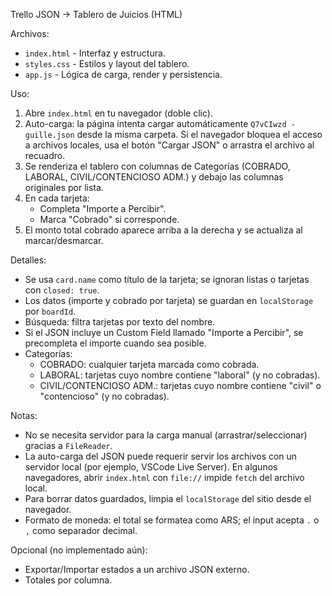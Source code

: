 Trello JSON -> Tablero de Juicios (HTML)

Archivos:
- `index.html` - Interfaz y estructura.
- `styles.css` - Estilos y layout del tablero.
- `app.js` - Lógica de carga, render y persistencia.

Uso:
1. Abre `index.html` en tu navegador (doble clic).
2. Auto-carga: la página intenta cargar automáticamente `Q7vCIwzd - guille.json` desde la misma carpeta. Si el navegador bloquea el acceso a archivos locales, usa el botón "Cargar JSON" o arrastra el archivo al recuadro.
3. Se renderiza el tablero con columnas de Categorías (COBRADO, LABORAL, CIVIL/CONTENCIOSO ADM.) y debajo las columnas originales por lista.
4. En cada tarjeta:
   - Completa "Importe a Percibir".
   - Marca "Cobrado" si corresponde.
5. El monto total cobrado aparece arriba a la derecha y se actualiza al marcar/desmarcar.

Detalles:
- Se usa `card.name` como título de la tarjeta; se ignoran listas o tarjetas con `closed: true`.
- Los datos (importe y cobrado por tarjeta) se guardan en `localStorage` por `boardId`.
- Búsqueda: filtra tarjetas por texto del nombre.
- Si el JSON incluye un Custom Field llamado "Importe a Percibir", se precompleta el importe cuando sea posible.
- Categorías: 
  - COBRADO: cualquier tarjeta marcada como cobrada.
  - LABORAL: tarjetas cuyo nombre contiene "laboral" (y no cobradas).
  - CIVIL/CONTENCIOSO ADM.: tarjetas cuyo nombre contiene "civil" o "contencioso" (y no cobradas).

Notas:
- No se necesita servidor para la carga manual (arrastrar/seleccionar) gracias a `FileReader`.
- La auto-carga del JSON puede requerir servir los archivos con un servidor local (por ejemplo, VSCode Live Server). En algunos navegadores, abrir `index.html` con `file://` impide `fetch` del archivo local.
- Para borrar datos guardados, limpia el `localStorage` del sitio desde el navegador.
- Formato de moneda: el total se formatea como ARS; el input acepta `.` o `,` como separador decimal.

Opcional (no implementado aún):
- Exportar/Importar estados a un archivo JSON externo.
- Totales por columna.
